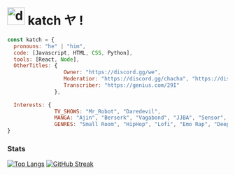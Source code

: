 # <img src="https://cdn.discordapp.com/emojis/836238456979849237.webp?size=96&quality=lossless" alt="drawing" width="40"/> katch ヤ ! 

```js
const katch = {
  pronouns: "he" | "him",
  code: [Javascript, HTML, CSS, Python],
  tools: [React, Node],
  OtherTitles: {
                  Owner: "https://discord.gg/we",
                  Moderatior: "https://discord.gg/chacha", "https://discord.gg/want",
                  Transcriber: "https://genius.com/29I"
               },
               
  Interests: {
               TV_SHOWS: "Mr_Robot", "Daredevil",
               MANGA: "Ajin", "Berserk", "Vagabond", "JJBA", "Sensor",
               GENRES: "Small Room", "HipHop", "Lofi", "Emo Rap", "Deep HipHop", "Acoustic"
}
```

### Stats
[![Top Langs](https://github-readme-stats.vercel.app/api/top-langs/?ka-chng)](https://github.com/anuraghazra/github-readme-stats)
[![GitHub Streak](http://github-readme-streak-stats.herokuapp.com?user=ka-chng&theme=dark&background=000000)](https://git.io/streak-stats)

